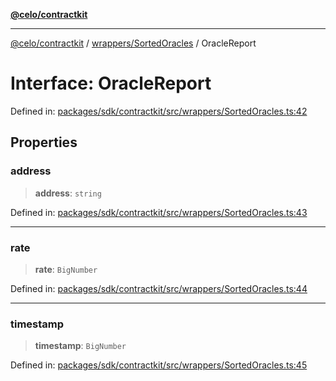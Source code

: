 [**@celo/contractkit**](../../../README.md)

***

[@celo/contractkit](../../../modules.md) / [wrappers/SortedOracles](../README.md) / OracleReport

# Interface: OracleReport

Defined in: [packages/sdk/contractkit/src/wrappers/SortedOracles.ts:42](https://github.com/celo-org/developer-tooling/blob/master/packages/sdk/contractkit/src/wrappers/SortedOracles.ts#L42)

## Properties

### address

> **address**: `string`

Defined in: [packages/sdk/contractkit/src/wrappers/SortedOracles.ts:43](https://github.com/celo-org/developer-tooling/blob/master/packages/sdk/contractkit/src/wrappers/SortedOracles.ts#L43)

***

### rate

> **rate**: `BigNumber`

Defined in: [packages/sdk/contractkit/src/wrappers/SortedOracles.ts:44](https://github.com/celo-org/developer-tooling/blob/master/packages/sdk/contractkit/src/wrappers/SortedOracles.ts#L44)

***

### timestamp

> **timestamp**: `BigNumber`

Defined in: [packages/sdk/contractkit/src/wrappers/SortedOracles.ts:45](https://github.com/celo-org/developer-tooling/blob/master/packages/sdk/contractkit/src/wrappers/SortedOracles.ts#L45)
